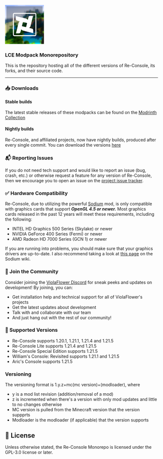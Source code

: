 <img src="versions/vanilla/src/re-console/modrinth/fabric/1.21.5/rc-icon.png" width="128">


### LCE Modpack Monorepository
This is the repository hosting all of the different versions of Re-Console, its forks, and their source code.

---

### 📥 Downloads

#### Stable builds

The latest stable releases of these modpacks can be found on the [Modrinth Collection](https://modrinth.com/collection/sgxcMC60)

#### Nightly builds

Re-Console, and affiliated projects, now have nightly builds, produced after every single commit. You can download the versions [here](https://github.com/ViolaFlower/Re-Console-Monorepository/actions)

### 📬 Reporting Issues

If you do not need tech support and would like to report an issue (bug, crash, etc.) or otherwise request a feature for any version of Re-Console, then we encourage you to open an issue on the
[project issue tracker](https://github.com/ViolaFlower/Re-Console-Monorepository/issues).

### ✅ Hardware Compatibility
Re-Console, due to utilizing the powerful [Sodium](https://modrinth.com/mod/sodium) mod, is only compatible with graphics cards that support ***OpenGL 4.5 or newer.***
Most graphics cards released in the past 12 years will meet these requirements, including the following:

  -  INTEL HD Graphics 500 Series (Skylake) or newer
  -  NVIDIA GeForce 400 Series (Fermi) or newer
  -  AMD Radeon HD 7000 Series (GCN 1) or newer

If you are running into problems, you should make sure that your graphics drivers are up-to-date. I also recommend taking a look at [this page](https://github.com/CaffeineMC/sodium/wiki/Driver-Compatibility) on the Sodium wiki.

### 💬 Join the Community
Consider joining the [ViolaFlower Discord](https://discord.com/invite/dsBrDdJysn) for sneak peeks and updates on development! By joining, you can:
- Get installation help and technical support for all of ViolaFlower's projects
- Get the latest updates about development
- Talk with and collaborate with our team
- And just hang out with the rest of our community!

### 📝 Supported Versions
- Re-Console supports 1.20.1, 1.21.1, 1.21.4 and 1.21.5
- Re-Console Lite supports 1.21.4 and 1.21.5
- Re-Console Special Edition supports 1.21.5
- William's Console: Revisited supports 1.21.1 and 1.21.5
- Aric's Console supports 1.21.5

### Versioning
The versioning format is 1.y.z+mc(mc version)+(modloader), where

- y is a mod list revision (addition/removal of a mod)
- z is incremented when there's a version with only mod updates and little to no changes otherwise
- MC version is pulled from the Minecraft version that the version suppprts
- Modloader is the modloader (if applicable) that the version supports


## 📜 License
Unless otherwise stated, the Re-Console Monorepo is licensed under the GPL-3.0 license or later.
